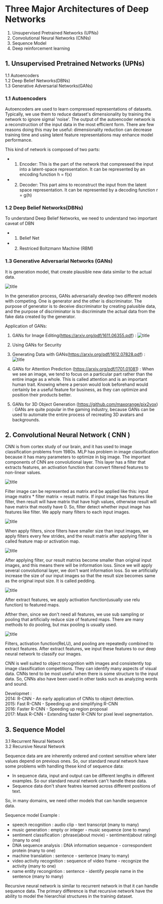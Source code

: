 
# Three Major Architectures of Deep Networks


1. Unsupervised Pretrained Networks (UPNs)
2. Convolutional Neural Networks (CNNs)
3. Sequence Model
4. Deep reinforcement learning


## 1. Unsupervised Pretrained Networks (UPNs)


1.1 Autoencoders                
1.2 Deep Belief Networks(DBNs)                
1.3 Generative Adversarial Networks(GANs)             

### 1.1 Autoencoders

Autoencoders are used to learn compressed representations of datasets. Typically, we use them to reduce dataset's dimensionality by training the network to ignore sigmal 'noise'. The output of the autoencoder network is a reconstruction of the input data in the most efficient form. There are few reasons doing this may be useful: dimensionality reduction can decrease training time and using latent feature representations may enhance model performance.

This kind of network is composed of two parts:
- 1. Encoder: This is the part of the network that compreseed the input into a latent-space representation. It can be represented by an encoding function h = f(x)
- 2. Decoder: This part aims to reconstruct the input from the latent space representation. It can be represented by a decoding function r = g(h)

### 1.2 Deep Belief Networks(DBNs)

To understand Deep Belief Networks, we need to understand two important caveat of DBN
- 1. Belief Net 
- 2. Restriced Boltzmann Machine (RBM)

### 1.3 Generative Adversarial Networks (GANs)


It is generation model, that create plausible new data similar to the actual data. 

![title](Images/GAN1.png)

In the generation process, GANs adversarially develop two different models with competing. One is generator and the other is discriminator. The purpose of generator is to deceive discriminator by creating palusible data, and the purpose of discriminator is to discriminate the actual data from the fake data created by the generator.

Application of GANs:
1. GANs for Image Editing(https://arxiv.org/pdf/1611.06355.pdf) : 
![title](Images/GAN2_ImageEditing.png)

2. Using GANs for Security
3. Generating Data with GANs(https://arxiv.org/pdf/1612.07828.pdf) :
![title](Images/GAN3_GeneratingData.png)
4. GANs for Attention Prediction (https://arxiv.org/pdf/1701.01081) : When we see an image, we tend to focus on a particular part rather than the entire image as a whole. This is called attention and is an important human trait. Knowing where a person would look beforehand would certainly be a useful feature for business, as they can optimize and position their products better.
5. GANs for 3D Object Generation (https://github.com/maxorange/pix2vox) : GANs are quite popular in the gaming industry, because GANs can be used to automate the entire process of recreating 3D avatars and backgrounds.

## 2. Convolutional Neural Network ( CNN )

CNN is from cortex study of our brain, and it has used to image classification problems from 1980s. MLP has problem in image classification because it has many parameters to optimize in big image. The important components of CNN are convolutional layer. This layer has a filter that extracts features, an activation function that convert filtered features to non-linear values.

![title](Images/cnn.png)

Filter image can be represented as matrix and be applied like this: input image matirx * filter matrix = result matrix. If input image has features like filter, then result will have matrix that have high values, otherwise result will have matrix that mostly have 0. So, filter detect whether input image has features like filter. We apply many filters to each input images. 

![title](Images/cnn_filter.png)

When apply filters, since filters have smaller size than input images, we apply filters every few strides, and the result matrix after applying filter is called feature map or activation map.

![title](Images/cnn_stride.gif)

After applying filter, our result matrixs become smaller than original input images, and this means there will be information loss. Since we will apply several convolutional layer, we don't want information loss. So we artificially increase the size of our input images so that the result size becomes same as the original input size. It is called pedding.

![title](Images/cnn_process.png)

After extract features, we apply activation function(usually use relu function) to featured maps.

Afther then, since we don't need all features, we use sub sampling or pooling that artificially reduce size of featured maps. There are many methods to do pooling, but max pooling is usually used.

![title](Images/cnn_maxpooling.png)

Filters, activation function(ReLU), and pooling are repeatedly combined to extract features. After extract features, we input these features to our deep neural network to classify our images.

CNN is well suited to object recognition with images and consistently top image classification competitions. They can identify many aspects of visual data. CNNs tend to be most useful when there is some structure to the input data. So, CNNs also have been used in other tasks such as analyzing words and sound.

Developmet :                 
2014: R-CNN - An early application of CNNs to object detection.                  
2015: Fast R-CNN - Speeding up and simplifying R-CNN                        
2016: Faster R-CNN - Speeding up region proposal                          
2017: Mask R-CNN - Extending faster R-CNN for pixel level segmentation.

## 3. Sequence Model

3.1 Recurrent Neural Network                 
3.2 Recursive Neural Network

Sequence data are are inherently ordered and context sensitive where later values depend on previous ones. So, our standard neural network have some problems with handling these kind of sequence data:
- In sequence data, input and output can be different lengths in different examples. So our standard neural network can't handle these data.
- Sequence data don't share featres learned across different positions of text.

So, in many domains, we need other models that can handle sequence data.

Sequence model Example :
- speech recognition : audio clip - text transcript (many to many)
- music generation : empty or integer - music sequence (one to many) 
- sentiment classification : phrase(about movie) - sentiment(about rating) (many to one)
- DNA sequence analysis : DNA information sequence - correspondent protein (many to one)
- machine translation : sentence - sentence (many to many)
- video activity recognition : sequence of video frame - recognize the activity (many to one)
- name entity recongintion : sentence - identify people name in the sentence (many to many)

Recursive neural network is similar to recurrent network in that it can handle sequence data. The primary difference is that recursive network have the ability to model the hierarchial structures in the training dataset.




```python

```


